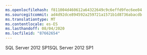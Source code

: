```yaml
---
ms.openlocfilehash: f811004d460612a64322649c9c6effd9fec6ee04
ms.sourcegitcommit: ad4d92dce894592a259721a1571b1d8736abacdb
ms.translationtype: MT
ms.contentlocale: es-ES
ms.lasthandoff: 08/04/2020
ms.locfileid: "87662654"
---
```

<span data-ttu-id="8d4b5-101">SQL Server 2012 SP1</span><span class="sxs-lookup"><span data-stu-id="8d4b5-101">SQL Server 2012 SP1</span></span>
